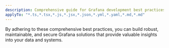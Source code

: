 ```yaml
---
description: Comprehensive guide for Grafana development best practices, covering code organization, performance, security, testing, and common pitfalls to ensure robust and maintainable Grafana solutions. Includes guidance for creating efficient dashboards, data sources, and plugins.
applyTo: "*.ts,*.tsx,*.js,*.jsx,*.json,*.yml,*.yaml,*.md,*.md"
---
```

By adhering to these comprehensive best practices, you can build robust, maintainable, and secure Grafana solutions that provide valuable insights into your data and systems.